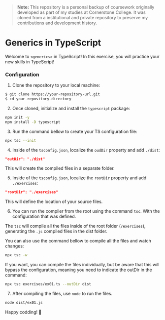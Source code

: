 > **Note:** This repository is a personal backup of coursework originally developed as part of my studies at Cornerstone College. It was cloned from a institutional and private repository to preserve my contributions and development history.

# Generics in TypeScript

Welcome to `<generics>` in TypeScript! In this exercise, you will practice your new skills in TypeScript!

### Configuration

1. Clone the repository to your local machine:

```bash
$ git clone https://your-repository-url.git
$ cd your-repository-directory
```

2. Once cloned, initialize and install the `typescript` package:

```bash
npm init -y
npm install -D typescript
```

3. Run the command bellow to create your TS configuration file:

```bash
npx tsc --init
```

4. Inside of the `tsconfig.json`, localize the `oudDir` property and add `./dist`:

```json
"outDir": "./dist"
```

This will create the compiled files in a separate folder.

5. Inside of the `tsconfig.json`, localize the `rootDir` property and add `./exercises`:

```json
"rootDir": "./exercises"
```

This will define the location of your source files.

6. You can run the compiler from the root using the command `tsc`. With the configuration that was defined.

The `tsc` will compile all the files inside of the root folder (`/exercises`), generating the `.js` compiled files in the dist folder.

You can also use the command bellow to compile all the files and watch changes:

```bash
npx tsc -w
```

If you want, you can compile the files individually, but be aware that this will bypass the configuration, meaning you need to indicate the outDir in the command:

```bash
npx tsc exercises/ex01.ts --outDir dist
```

7. After compiling the files, use `node` to run the files.

```bash
node dist/ex01.js
```

Happy codding! 🎉
